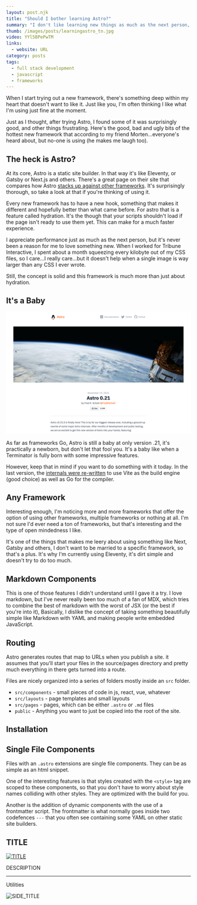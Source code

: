 ```yaml
---
layout: post.njk
title: "Should I bother learning Astro?"
summary: "I don't like learning new things as much as the next person, but when everyone starts screaming about the next new framework everyone 'loves', I begin to understand why too much curiosity can be a bad thing."
thumb: /images/posts/learningastro_tn.jpg
video: YYl5BPePwTM
links:
  - website: URL
category: posts
tags:
  - full stack development
  - javascript
  - frameworks
---
```


When I start trying out a new framework, there's something deep within my heart that doesn't want to like it. Just like you, I'm often thinking I like what I'm using just fine at the moment.

Just as I thought, after trying Astro, I found some of it was surprisingly good, and other things frustrating. Here's the good, bad and ugly bits of the hottest new framework that according to my friend Morten…everyone's heard about, but no-one is using (he makes me laugh too).

## The heck is Astro?

At its core, Astro is a static site builder. In that way it's like Eleventy, or Gatsby or Next.js and others. There's a great page on their site that compares how Astro [stacks up against other frameworks](https://docs.astro.build/comparing-astro-vs-other-tools/). It's surprisingly thorough, so take a look at that if you're thinking of using it.

Every new framework has to have a new hook, something that makes it different and hopefully better than what came before. For astro that is a feature called hydration. It's the though that your scripts shouldn't load if the page isn't ready to use them yet. This can make for a much faster experience.

I appreciate performance just as much as the next person, but it's never been a reason for me to love something new. When I worked for Tribune Interactive, I spent about a month squeezing every kilobyte out of my CSS files, so I care…I really care…but it doesn't help when a single image is way larger than any CSS I ever wrote.

Still, the concept is solid and this framework is much more than just about hydration.

## It's a Baby

![Astro 2.1](/images/posts/2021-11-30_01-00-49.png)

As far as frameworks Go, Astro is still a baby at only version .21, it's practically a newborn, but don't let that fool you. It's a baby like when a Terminator is fully born with some impressive features.

However, keep that in mind if you want to do something with it today. In the last version, the [internals were re-written](https://astro.build/blog/astro-021-release/) to use Vite as the build engine (good choice) as well as Go for the compiler.

## Any Framework

Interesting enough, I'm noticing more and more frameworks that offer the option of using other frameworks, multiple frameworks or nothing at all. I'm not sure I'd ever need a ton of frameworks, but that's interesting and the type of open mindedness I like.

It's one of the things that makes me leery about using something like Next, Gatsby and others, I don't want to be married to a specific framework, so that's a plus. It's why I'm currently using Eleventy, it's dirt simple and doesn't try to do too much.

## Markdown Components

This is one of those features I didn't understand until I gave it a try. I love markdown, but I've never really been too much of a fan of MDX, which tries to combine the best of markdown with the worst of JSX (or the best if you're into it), Basically, I dislike the concept of taking something beautifully simple like Markdown with YAML and making people write embedded JavaScript.

## Routing

Astro generates routes that map to URLs when you publish a site. it assumes that you'll start your files in the source/pages directory and pretty much everything in there gets turned into a route.

Files are nicely organized into a series of folders mostly inside an `src` folder.

- `src/components` - small pieces of code in js, react, vue, whatever
- `src/layouts` - page templates and small layouts
- `src/pages` - pages, which can be either `.astro` or `.md` files
- `public` - Anything you want to just be copied into the root of the site.

## Installation

## Single File Components

Files with an `.astro` extensions are single file components. They can be as simple as an html snippet.

One of the interesting features is that styles created with the `<style>` tag are scoped to these components, so that you don't have to worry about style names colliding with other styles. They are optimized with the build for you.

Another is the addition of dynamic components with the use of a frontmatter script. The frontmatter is what normally goes inside two codefences `---` that you often see containing some YAML on other static site builders.

## TITLE

[![TITLE](IMG)](URL)

DESCRIPTION

---

Utilities

<lite-youtube videoid="VIDEO"></lite-youtube>

<div class="article-side-image">

![SIDE_TITLE](SIDE_IMG_URL)

</div>
